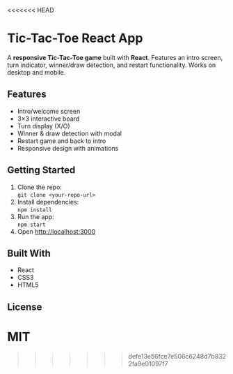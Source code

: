 <<<<<<< HEAD
# Tic-Tac-Toe React App

A **responsive Tic-Tac-Toe game** built with **React**. Features an intro screen, turn indicator, winner/draw detection, and restart functionality. Works on desktop and mobile.  

## Features
- Intro/welcome screen  
- 3×3 interactive board  
- Turn display (X/O)  
- Winner & draw detection with modal  
- Restart game and back to intro  
- Responsive design with animations  

## Getting Started
1. Clone the repo:  
   `git clone <your-repo-url>`  
2. Install dependencies:  
   `npm install`  
3. Run the app:  
   `npm start`  
4. Open [http://localhost:3000](http://localhost:3000)  

## Built With
- React  
- CSS3  
- HTML5  

## License
MIT
=======

>>>>>>> defe13e56fce7e506c6248d7b8322fa9e01097f7
